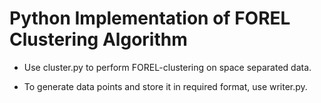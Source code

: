 # Python Implementation of FOREL Clustering Algorithm

- Use cluster.py to perform FOREL-clustering on space separated data.

- To generate data points and store it in required format, use writer.py.

